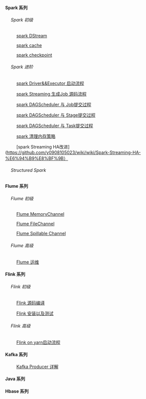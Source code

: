 #### Spark 系列
###### &emsp; Spark 初级
&emsp; &emsp; [spark DStream](https://github.com/y0908105023/wiki/wiki/spark-dstream)

&emsp; &emsp; [spark cache](https://github.com/y0908105023/wiki/wiki/spark-Cache-%E6%8C%81%E4%B9%85%E5%8C%96%E8%AF%A6%E8%A7%A3)

&emsp; &emsp; [spark checkpoint](https://github.com/y0908105023/wiki/wiki/spark-checkpoint-%E8%AF%A6%E8%A7%A3)

###### &emsp; Spark 进阶
&emsp; &emsp; [spark Driver&&Executor 启动流程](https://github.com/y0908105023/wiki/wiki/spark-executor-start)

&emsp; &emsp; [spark Streaming 生成Job 源码流程](https://github.com/y0908105023/wiki/wiki/spark-streaming-%E7%94%9F%E6%88%90Job-%E6%BA%90%E7%A0%81%E6%B5%81%E7%A8%8B)

&emsp; &emsp; [spark DAGScheduler 与 Job提交过程](https://github.com/y0908105023/wiki/wiki/spark-DAGScheduler-%E4%B8%8E-Job%E6%8F%90%E4%BA%A4%E8%BF%87%E7%A8%8B)

&emsp; &emsp; [spark DAGScheduler 与 Stage提交过程](https://github.com/y0908105023/wiki/wiki/spark-DAGScheduler-%E4%B8%8E-Stage%E6%8F%90%E4%BA%A4%E8%BF%87%E7%A8%8B)

&emsp; &emsp; [spark DAGScheduler 与 Task提交过程](https://github.com/y0908105023/wiki/wiki/spark-DAGScheduler-%E4%B8%8ETask-%E7%9A%84%E6%8F%90%E4%BA%A4)

&emsp; &emsp; [spark 清理内存策略](https://github.com/y0908105023/wiki/wiki/spark-%E5%A6%82%E4%BD%95%E6%B8%85%E7%90%86%E8%BF%87%E6%9C%9F%E7%9A%84RDD)

&emsp; &emsp; [spark Streaming HA改进](https://github.com/y0908105023/wiki/wiki/Spark-Streaming-HA-%E6%94%B9%E8%BF%9B）

###### &emsp; Structured Spark 

#### Flume 系列

###### &emsp; Flume 初级
&emsp; &emsp; [Flume MemoryChannel](https://github.com/y0908105023/wiki/wiki/Flume-MemoryChannel)

&emsp; &emsp; [Flume FileChannel](https://github.com/y0908105023/wiki/wiki/Flume-FileChannel)

&emsp; &emsp; [Flume Spillable Channel](https://github.com/y0908105023/wiki/wiki/Flume-Spillable-Channel)

###### &emsp; Flume 高级

&emsp; &emsp; [Flume 运维](https://github.com/y0908105023/wiki/wiki/Flume-运维)

#### Flink 系列
###### &emsp; Flink 初级
&emsp; &emsp; [Flink 源码编译](https://github.com/y0908105023/wiki/wiki/Flink-%E6%BA%90%E7%A0%81%E7%BC%96%E8%AF%91)

&emsp; &emsp; [Flink 安装以及测试](https://github.com/y0908105023/wiki/wiki/Flink-%E5%AE%89%E8%A3%85%E4%BB%A5%E5%8F%8A%E6%B5%8B%E8%AF%95)

###### &emsp; Flink 高级
&emsp; &emsp; [Flink on yarn启动流程](https://github.com/y0908105023/wiki/wiki/Flink-on-yarn-%E5%90%AF%E5%8A%A8%E6%B5%81%E7%A8%8B)

#### Kafka 系列
&emsp; &emsp; [Kafka Producer 详解](https://github.com/y0908105023/wiki/wiki/Kafka-Producer-%E8%AF%A6%E7%BB%86%E6%B5%81%E7%A8%8B)

#### Java 系列


#### Hbase 系列

